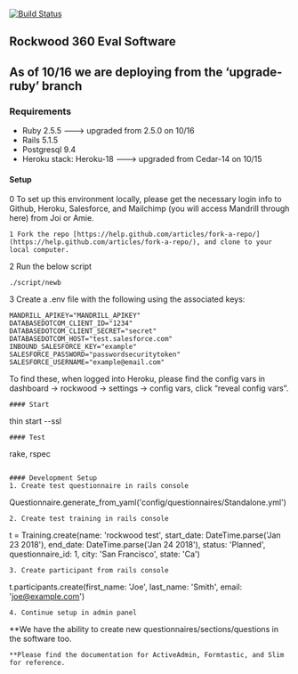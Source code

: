 [![Build Status](https://travis-ci.org/rockwoodleadership/eval360.svg?branch=master)](https://travis-ci.org/rockwoodleadership/eval360)
## Rockwood 360 Eval Software

## As of 10/16 we are deploying from the ‘upgrade-ruby’ branch

### Requirements
- Ruby 2.5.5 ---> upgraded from 2.5.0 on 10/16
- Rails 5.1.5
- Postgresql 9.4
- Heroku stack: Heroku-18 ---> upgraded from Cedar-14 on 10/15

#### Setup
0 To set up this environment locally, please get the necessary login info to Github, Heroku, Salesforce, and Mailchimp (you will access Mandrill through here) from Joi or Amie. 
```
1 Fork the repo [https://help.github.com/articles/fork-a-repo/](https://help.github.com/articles/fork-a-repo/), and clone to your local computer. 
``` 
2 Run the below script
```
./script/newb
```
3 Create a .env file with the following using the associated keys:
```
MANDRILL_APIKEY="MANDRILL_APIKEY"
DATABASEDOTCOM_CLIENT_ID="1234"
DATABASEDOTCOM_CLIENT_SECRET="secret"
DATABASEDOTCOM_HOST="test.salesforce.com"
INBOUND_SALESFORCE_KEY="example"
SALESFORCE_PASSWORD="passwordsecuritytoken"
SALESFORCE_USERNAME="example@email.com"
``` 
To find these, when logged into Heroku, please find the config vars in dashboard -> rockwood -> settings -> config vars, click “reveal config vars”. 
```
#### Start
```
thin start --ssl
```
#### Test
```
rake, rspec
```

#### Development Setup
1. Create test questionnaire in rails console
```
Questionnaire.generate_from_yaml('config/questionnaires/Standalone.yml')
```
2. Create test training in rails console
```
t = Training.create(name: 'rockwood test', start_date: DateTime.parse('Jan 23 2018'), end_date: DateTime.parse('Jan 24 2018'), status: 'Planned', questionnaire_id: 1, city: 'San Francisco', state: 'Ca')
```
3. Create participant from rails console
```
t.participants.create(first_name: 'Joe', last_name: 'Smith', email: 'joe@example.com')
```
4. Continue setup in admin panel
```
**We have the ability to create new questionnaires/sections/questions in the software too. 
```
**Please find the documentation for ActiveAdmin, Formtastic, and Slim for reference. 



